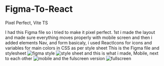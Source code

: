 # Figma-To-React
Pixel Perfect, Vite TS

I had this Figma file so i tried to make it pixel perfect.
1st i made the layout and made sure everything moves properly with mobile screen and then i added elements
Nav, and form basicaly, i used ReactIcons for icons and variables for main colors in CSS as per style sheet
This is the Figma file and stylesheet
![figma style](https://user-images.githubusercontent.com/84022755/212728355-a0d049cf-56b5-4eb5-8dc3-4a55b64afb5a.jpg)
![style sheet](https://user-images.githubusercontent.com/84022755/212728366-0d11bf49-fc35-4e39-a1a5-667447e0b2f0.jpg)
and this is what i made, Mobile, next to each other ![mobile](https://user-images.githubusercontent.com/84022755/212728510-531e9ecd-0ce0-45cf-b291-afe9819d1a72.jpg)
and the fulscreen version
![fullscreen](https://user-images.githubusercontent.com/84022755/212728593-3cead841-2a3c-4c96-9f9b-1dfe159e9b9c.jpg)
